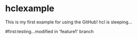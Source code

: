 # hclexample
This is my first example for using the GitHub!
hcl is sleeping...

#first:testing...modified in 'feature1' branch
